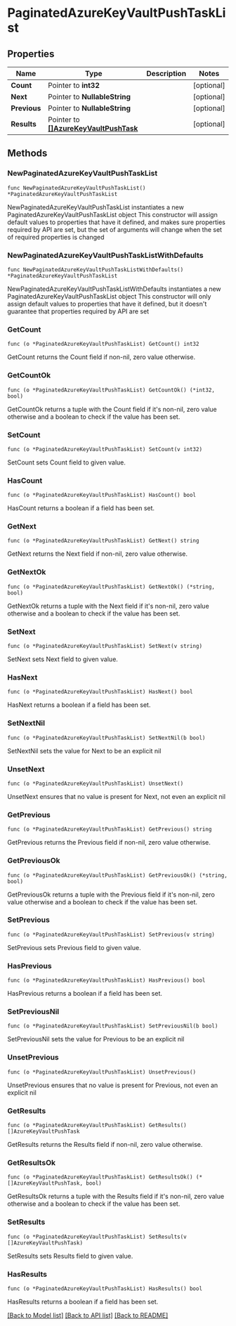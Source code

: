 # PaginatedAzureKeyVaultPushTaskList

## Properties

Name | Type | Description | Notes
------------ | ------------- | ------------- | -------------
**Count** | Pointer to **int32** |  | [optional] 
**Next** | Pointer to **NullableString** |  | [optional] 
**Previous** | Pointer to **NullableString** |  | [optional] 
**Results** | Pointer to [**[]AzureKeyVaultPushTask**](AzureKeyVaultPushTask.md) |  | [optional] 

## Methods

### NewPaginatedAzureKeyVaultPushTaskList

`func NewPaginatedAzureKeyVaultPushTaskList() *PaginatedAzureKeyVaultPushTaskList`

NewPaginatedAzureKeyVaultPushTaskList instantiates a new PaginatedAzureKeyVaultPushTaskList object
This constructor will assign default values to properties that have it defined,
and makes sure properties required by API are set, but the set of arguments
will change when the set of required properties is changed

### NewPaginatedAzureKeyVaultPushTaskListWithDefaults

`func NewPaginatedAzureKeyVaultPushTaskListWithDefaults() *PaginatedAzureKeyVaultPushTaskList`

NewPaginatedAzureKeyVaultPushTaskListWithDefaults instantiates a new PaginatedAzureKeyVaultPushTaskList object
This constructor will only assign default values to properties that have it defined,
but it doesn't guarantee that properties required by API are set

### GetCount

`func (o *PaginatedAzureKeyVaultPushTaskList) GetCount() int32`

GetCount returns the Count field if non-nil, zero value otherwise.

### GetCountOk

`func (o *PaginatedAzureKeyVaultPushTaskList) GetCountOk() (*int32, bool)`

GetCountOk returns a tuple with the Count field if it's non-nil, zero value otherwise
and a boolean to check if the value has been set.

### SetCount

`func (o *PaginatedAzureKeyVaultPushTaskList) SetCount(v int32)`

SetCount sets Count field to given value.

### HasCount

`func (o *PaginatedAzureKeyVaultPushTaskList) HasCount() bool`

HasCount returns a boolean if a field has been set.

### GetNext

`func (o *PaginatedAzureKeyVaultPushTaskList) GetNext() string`

GetNext returns the Next field if non-nil, zero value otherwise.

### GetNextOk

`func (o *PaginatedAzureKeyVaultPushTaskList) GetNextOk() (*string, bool)`

GetNextOk returns a tuple with the Next field if it's non-nil, zero value otherwise
and a boolean to check if the value has been set.

### SetNext

`func (o *PaginatedAzureKeyVaultPushTaskList) SetNext(v string)`

SetNext sets Next field to given value.

### HasNext

`func (o *PaginatedAzureKeyVaultPushTaskList) HasNext() bool`

HasNext returns a boolean if a field has been set.

### SetNextNil

`func (o *PaginatedAzureKeyVaultPushTaskList) SetNextNil(b bool)`

 SetNextNil sets the value for Next to be an explicit nil

### UnsetNext
`func (o *PaginatedAzureKeyVaultPushTaskList) UnsetNext()`

UnsetNext ensures that no value is present for Next, not even an explicit nil
### GetPrevious

`func (o *PaginatedAzureKeyVaultPushTaskList) GetPrevious() string`

GetPrevious returns the Previous field if non-nil, zero value otherwise.

### GetPreviousOk

`func (o *PaginatedAzureKeyVaultPushTaskList) GetPreviousOk() (*string, bool)`

GetPreviousOk returns a tuple with the Previous field if it's non-nil, zero value otherwise
and a boolean to check if the value has been set.

### SetPrevious

`func (o *PaginatedAzureKeyVaultPushTaskList) SetPrevious(v string)`

SetPrevious sets Previous field to given value.

### HasPrevious

`func (o *PaginatedAzureKeyVaultPushTaskList) HasPrevious() bool`

HasPrevious returns a boolean if a field has been set.

### SetPreviousNil

`func (o *PaginatedAzureKeyVaultPushTaskList) SetPreviousNil(b bool)`

 SetPreviousNil sets the value for Previous to be an explicit nil

### UnsetPrevious
`func (o *PaginatedAzureKeyVaultPushTaskList) UnsetPrevious()`

UnsetPrevious ensures that no value is present for Previous, not even an explicit nil
### GetResults

`func (o *PaginatedAzureKeyVaultPushTaskList) GetResults() []AzureKeyVaultPushTask`

GetResults returns the Results field if non-nil, zero value otherwise.

### GetResultsOk

`func (o *PaginatedAzureKeyVaultPushTaskList) GetResultsOk() (*[]AzureKeyVaultPushTask, bool)`

GetResultsOk returns a tuple with the Results field if it's non-nil, zero value otherwise
and a boolean to check if the value has been set.

### SetResults

`func (o *PaginatedAzureKeyVaultPushTaskList) SetResults(v []AzureKeyVaultPushTask)`

SetResults sets Results field to given value.

### HasResults

`func (o *PaginatedAzureKeyVaultPushTaskList) HasResults() bool`

HasResults returns a boolean if a field has been set.


[[Back to Model list]](../README.md#documentation-for-models) [[Back to API list]](../README.md#documentation-for-api-endpoints) [[Back to README]](../README.md)


